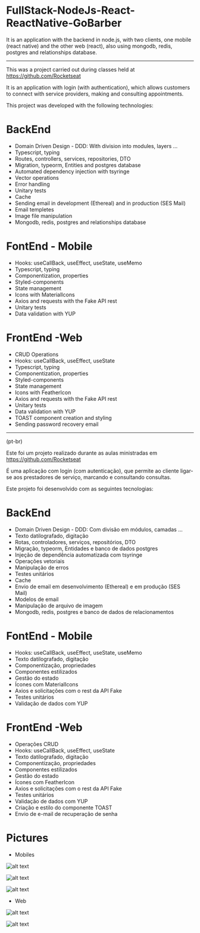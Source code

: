 # FullStack-NodeJs-React-ReactNative-GoBarber
  It is an application with the backend in node.js, with two clients, one mobile (react native) and the other web (react), also using mongodb, redis, postgres and relationships database.
  
***

This was a project carried out during classes held at https://github.com/Rocketseat

It is an application with login (with authentication), which allows customers to connect with service providers, making and consulting appointments.

This project was developed with the following technologies:

# BackEnd
- Domain Driven Design - DDD: With division into modules, layers ...
- Typescript, typing
- Routes, controllers, services, repositories,  DTO
- Migration, typeorm, Entities and postgres database
- Automated dependency injection with tsyringe
- Vector operations
- Error handling
- Unitary tests
- Cache
- Sending email in development (Ethereal) and in production (SES Mail)
- Email templetes
- Image file manipulation
- Mongodb, redis, postgres and relationships database

# FontEnd - Mobile
- Hooks: useCallBack, useEffect, useState, useMemo
- Typescript, typing
- Componentization, properties
- Styled-components
- State management
- Icons with MaterialIcons
- Axios and requests with the Fake API rest
- Unitary tests
- Data validation with YUP

# FrontEnd -Web
- CRUD Operations
- Hooks: useCallBack, useEffect, useState
- Typescript, typing
- Componentization, properties
- Styled-components
- State management
- Icons with FeatherIcon
- Axios and requests with the Fake API rest
- Unitary tests
- Data validation with YUP
- TOAST component creation and styling
- Sending password recovery email

***

(pt-br)

Este foi um projeto realizado durante as aulas ministradas em https://github.com/Rocketseat

É uma aplicação com login (com autenticação), que permite ao cliente ligar-se aos prestadores de serviço, marcando e consultando consultas.

Este projeto foi desenvolvido com as seguintes tecnologias:

# BackEnd
- Domain Driven Design - DDD: Com divisão em módulos, camadas ...
- Texto datilografado, digitação
- Rotas, controladores, serviços, repositórios, DTO
- Migração, typeorm, Entidades e banco de dados postgres
- Injeção de dependência automatizada com tsyringe
- Operações vetoriais
- Manipulação de erros
- Testes unitários
- Cache
- Envio de email em desenvolvimento (Ethereal) e em produção (SES Mail)
- Modelos de email
- Manipulação de arquivo de imagem
- Mongodb, redis, postgres e banco de dados de relacionamentos

# FontEnd - Mobile
- Hooks: useCallBack, useEffect, useState, useMemo
- Texto datilografado, digitação
- Componentização, propriedades
- Componentes estilizados
- Gestão do estado
- Ícones com MaterialIcons
- Axios e solicitações com o rest da API Fake
- Testes unitários
- Validação de dados com YUP



# FrontEnd -Web
- Operações CRUD
- Hooks: useCallBack, useEffect, useState
- Texto datilografado, digitação
- Componentização, propriedades
- Componentes estilizados
- Gestão do estado
- Ícones com FeatherIcon
- Axios e solicitações com o rest da API Fake
- Testes unitários
- Validação de dados com YUP
- Criação e estilo do componente TOAST
- Envio de e-mail de recuperação de senha

# Pictures

- Mobiles

![alt text](https://github.com/rafaelfernandesbrgo/FullStack-NodeJs-React-ReactNative-GoBarber/blob/main/Mobile/arts/Art%20GoBarber%20Mobile%20(2).png)

![alt text](https://github.com/rafaelfernandesbrgo/FullStack-NodeJs-React-ReactNative-GoBarber/blob/main/Mobile/arts/Art%20GoBarber%20Mobile%20(6).png)

![alt text](https://github.com/rafaelfernandesbrgo/FullStack-NodeJs-React-ReactNative-GoBarber/blob/main/Mobile/arts/Art%20GoBarber%20Mobile%20(8).png)


- Web

![alt text](https://github.com/rafaelfernandesbrgo/FullStack-NodeJs-React-ReactNative-GoBarber/blob/main/Web/arts/Art%20GoBarber%20Web%20(4).png)

![alt text](https://github.com/rafaelfernandesbrgo/FullStack-NodeJs-React-ReactNative-GoBarber/blob/main/Web/arts/Art%20GoBarber%20Web%20(1).png)



